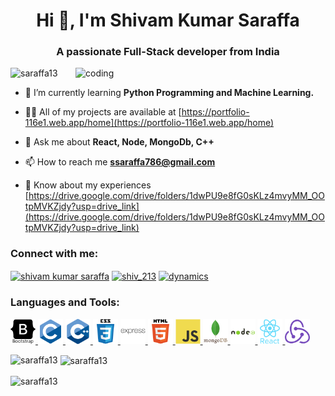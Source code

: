 <h1 align="center">Hi 👋, I'm Shivam Kumar Saraffa</h1>
<h3 align="center">A passionate Full-Stack developer from India</h3>

<img align="right" alt="coding" width="400" src="https://user-images.githubusercontent.com/55389276/140866485-8fb1c876-9a8f-4d6a-98dc-08c4981eaf70.gif" ></img>

<p align="left"> <img src="https://komarev.com/ghpvc/?username=saraffa13&label=Profile%20views&color=0e75b6&style=flat" alt="saraffa13" /> </p>

- 🌱 I’m currently learning **Python Programming and Machine Learning.**

- 👨‍💻 All of my projects are available at [https://portfolio-116e1.web.app/home](https://portfolio-116e1.web.app/home)

- 💬 Ask me about **React, Node, MongoDb, C++**

- 📫 How to reach me **ssaraffa786@gmail.com**

- 📄 Know about my experiences [https://drive.google.com/drive/folders/1dwPU9e8fG0sKLz4mvyMM_OOtpMVKZjdy?usp=drive_link](https://drive.google.com/drive/folders/1dwPU9e8fG0sKLz4mvyMM_OOtpMVKZjdy?usp=drive_link)

<h3 align="left">Connect with me:</h3>
<p align="left">
<a href="https://linkedin.com/in/shivam kumar saraffa" target="blank"><img align="center" src="https://raw.githubusercontent.com/rahuldkjain/github-profile-readme-generator/master/src/images/icons/Social/linked-in-alt.svg" alt="shivam kumar saraffa" height="30" width="40" /></a>
<a href="https://www.codechef.com/users/shiv_213" target="blank"><img align="center" src="https://cdn.jsdelivr.net/npm/simple-icons@3.1.0/icons/codechef.svg" alt="shiv_213" height="30" width="40" /></a>
<a href="https://auth.geeksforgeeks.org/user/dynamics" target="blank"><img align="center" src="https://raw.githubusercontent.com/rahuldkjain/github-profile-readme-generator/master/src/images/icons/Social/geeks-for-geeks.svg" alt="dynamics" height="30" width="40" /></a>
</p>

<h3 align="left">Languages and Tools:</h3>
<p align="left"> <a href="https://getbootstrap.com" target="_blank" rel="noreferrer"> <img src="https://raw.githubusercontent.com/devicons/devicon/master/icons/bootstrap/bootstrap-plain-wordmark.svg" alt="bootstrap" width="40" height="40"/> </a> <a href="https://www.cprogramming.com/" target="_blank" rel="noreferrer"> <img src="https://raw.githubusercontent.com/devicons/devicon/master/icons/c/c-original.svg" alt="c" width="40" height="40"/> </a> <a href="https://www.w3schools.com/cpp/" target="_blank" rel="noreferrer"> <img src="https://raw.githubusercontent.com/devicons/devicon/master/icons/cplusplus/cplusplus-original.svg" alt="cplusplus" width="40" height="40"/> </a> <a href="https://www.w3schools.com/css/" target="_blank" rel="noreferrer"> <img src="https://raw.githubusercontent.com/devicons/devicon/master/icons/css3/css3-original-wordmark.svg" alt="css3" width="40" height="40"/> </a> <a href="https://expressjs.com" target="_blank" rel="noreferrer"> <img src="https://raw.githubusercontent.com/devicons/devicon/master/icons/express/express-original-wordmark.svg" alt="express" width="40" height="40"/> </a> <a href="https://www.w3.org/html/" target="_blank" rel="noreferrer"> <img src="https://raw.githubusercontent.com/devicons/devicon/master/icons/html5/html5-original-wordmark.svg" alt="html5" width="40" height="40"/> </a> <a href="https://developer.mozilla.org/en-US/docs/Web/JavaScript" target="_blank" rel="noreferrer"> <img src="https://raw.githubusercontent.com/devicons/devicon/master/icons/javascript/javascript-original.svg" alt="javascript" width="40" height="40"/> </a> <a href="https://www.mongodb.com/" target="_blank" rel="noreferrer"> <img src="https://raw.githubusercontent.com/devicons/devicon/master/icons/mongodb/mongodb-original-wordmark.svg" alt="mongodb" width="40" height="40"/> </a> <a href="https://nodejs.org" target="_blank" rel="noreferrer"> <img src="https://raw.githubusercontent.com/devicons/devicon/master/icons/nodejs/nodejs-original-wordmark.svg" alt="nodejs" width="40" height="40"/> </a> <a href="https://reactjs.org/" target="_blank" rel="noreferrer"> <img src="https://raw.githubusercontent.com/devicons/devicon/master/icons/react/react-original-wordmark.svg" alt="react" width="40" height="40"/> </a> <a href="https://redux.js.org" target="_blank" rel="noreferrer"> <img src="https://raw.githubusercontent.com/devicons/devicon/master/icons/redux/redux-original.svg" alt="redux" width="40" height="40"/> </a> </p>

<p><img align="left" src="https://github-readme-stats.vercel.app/api/top-langs?username=saraffa13&show_icons=true&locale=en&layout=compact" alt="saraffa13" /></p>

<p>&nbsp;<img align="center" src="https://github-readme-stats.vercel.app/api?username=saraffa13&show_icons=true&locale=en" alt="saraffa13" /></p>

<p><img align="center" src="https://github-readme-streak-stats.herokuapp.com/?user=saraffa13&" alt="saraffa13" /></p>
